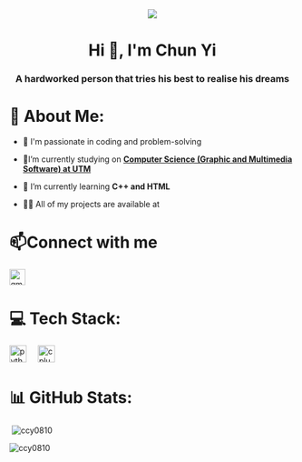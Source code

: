 <div align="center">
  <img src="C:\Users\CCY\Downloads\icegif-228.gif"  />
</div>
<h1 align="center">Hi 👋, I'm Chun Yi</h1>
<h3 align="center">A hardworked person that tries his best to realise his dreams</h3>

# 💫 About Me:
- 🧑 I'm passionate in coding and problem-solving

- 🏫I’m currently studying on **[Computer Science (Graphic and Multimedia Software) at UTM](https://comp.utm.my/secv/)**

- 🌱 I’m currently learning **C++ and HTML**

- 👨‍💻 All of my projects are available at 

# 📫Connect with me  
<a href="mailto:chuahchunyi@graduate.utm.my" target="_blank">
<img src="https://img.shields.io/static/v1?message=Gmail&logo=gmail&label=&color=D14836&logoColor=white&labelColor=&style=for-the-badge" height="28" alt="gmail logo"  />
</a>


# 💻 Tech Stack:
<div align="left">
  <img src="https://cdn.jsdelivr.net/gh/devicons/devicon/icons/python/python-original.svg" height="30" alt="python logo"  />
  <img width="12" />
  <img src="https://cdn.jsdelivr.net/gh/devicons/devicon/icons/cplusplus/cplusplus-original.svg" height="30" alt="cplusplus logo"  />
</div>



# 📊 GitHub Stats:
<p>&nbsp;<img align="center" src="https://github-readme-stats.vercel.app/api?username=ccy0810&show_icons=true&locale=en" alt="ccy0810" /></p>

<p><img align="center" src="https://github-readme-streak-stats.herokuapp.com/?user=ccy0810&" alt="ccy0810" /></p>
